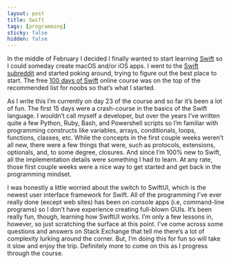 ```yaml
---
layout: post
title: Swift
tags: [programming]
sticky: false
hidden: false
---
```


In the middle of February I decided I finally wanted to start learning [Swift](https://swift.org) so I could someday create macOS and/or iOS apps.  I went to the [Swift subreddit](https://www.reddit.com/r/swift/) and started poking around, trying to figure out the best place to start.  The free [100 days of Swift](https://www.hackingwithswift.com/100) online course was on the top of the recommended list for noobs so that’s what I started.

As I write this I’m currently on day 23 of the course and so far it’s been a lot of fun.  The first 15 days were a crash-course in the basics of the Swift language.  I wouldn’t call myself a developer, but over the years I’ve written quite a few Python, Ruby, Bash, and Powershell scripts so I’m familiar with programming constructs like variables, arrays, conditionals, loops, functions, classes, etc.  While the concepts in the first couple weeks weren’t all new, there were a few things that were, such as protocols, extensions, optionals, and, to some degree, closures.  And since I’m 100% new to Swift, all the implementation details were something I had to learn.  At any rate, those first couple weeks were a nice way to get started and get back in the programming mindset.

I was honestly a little worried about the switch to SwiftUI, which is the newest user interface framework for Swift.  All of the programming I’ve ever really done (except web sites) has been on console apps (i.e, command-line programs) so I don’t have experience creating full-blown GUIs.  It’s been really fun, though, learning how SwiftUI works.  I’m only a few lessons in, however, so just scratching the surface at this point.  I’ve come across some questions and answers on Stack Exchange that tell me there’s a lot of complexity lurking around the corner.  But, I’m doing this for fun so will take it slow and enjoy the trip.  Definitely more to come on this as I progress through the course.
